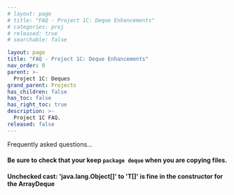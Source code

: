 ```yaml
---
# layout: page
# title: "FAQ - Project 1C: Deque Enhancements"
# categories: proj
# released: true
# searchable: false

layout: page
title: "FAQ - Project 1C: Deque Enhancements"
nav_order: 0
parent: >-
  Project 1C: Deques
grand_parent: Projects
has_children: false
has_toc: false
has_right_toc: true
description: >-
  Project 1C FAQ.
released: false
---
```


Frequently asked questions...


#### Be sure to check that your keep `package deque` when you are copying files.

#### Unchecked cast: 'java.lang.Object[]' to 'T[]'  is fine in the constructor for the ArrayDeque
